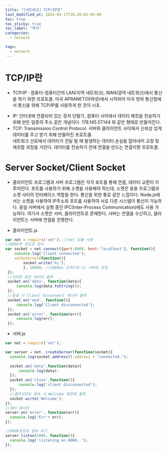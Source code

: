 ```yaml
---
title: "[네트워크] TCP/IP란"
last_modified_at: 2024-04-17T16:20:02-05:00
toc: true
toc_sticky: true
toc_label: "목차"
categories:
  - network

tags:
  - network
---
```


# TCP/IP란    
+ TCP/IP : 컴퓨터-컴퓨터간의 LAN(지역 네트워크), WAN(광역 네트워크)에서 통신을 하기 위한 프로토콜.
미국 APRANET(아파넷)에서 시작되어 미국 방위 통신청에서 통신을 위해 TCP/IP를 사용하게 한 것이 시초.     
* IP: 인터넷에 연결되어 있는 장치 단말기, 컴퓨터 사이에서 데이터 패킷을 전송하기 위해 만든 일종의 주소 같은 개념이다.
178.145.57.144 와 같은 형태로 만들어진다. 
* TCP: Transmission Control Protocol. 서버와 클라이언트 사이에서 신뢰성 있게 데이터를 주고 받기 위해 만들어진 프로트콜.    
네트워크 선로에서 데이터가 전달 될 때 발생하는 데이터 손실을 잡아내어 교정 및 재조합 과정을 거친다. 데이터를 전송하기 전에 연결을 만드는 연결지향 프로토콜.     

# Server Socket/Client Socket
+ 클라이언트 프로그램과 서버 프로그램은 각각 포트를 통해 연결, 데이터 교환이 이루어진다. 포트를 사용하기 위해 소켓을 사용해야 하는데, 
소켓은 응용 프로그램과 소켓 사이의 인터페이스 역할을 한다. 통신을 위한 통로 같은 느낌이다. Node.js에서는 소켓을 사용하여 IP주소와 포트를 사용하여 
서로 다른 시스템이 통신이 가능하다. 동일 서버에서 실행 중인 IPC(Inter-Process Communication)에도 사용 가능하다. 여기서 소켓은 서버, 클라이언트로 존재한다. 
서버는 연결을 수신하고, 클라이언트는 서버에 연결을 진행한다. 

* 클라이언트.js
```javascript
var net = require('net'); //net 모듈 사용
//8000번 포트로 접속 
var socket = net.connect({port:8000, host:'localhost'}, function(){
    console.log('Client connected');
    setInterval(function(){
        socket.write('hi');
        }, 1000); //1000ms 간격으로 hi 서버로 요청
 });
 //서버로 받은 데이터 출력
 socket.on('data', function(data){
     console.log(data.toString());
 });
 //종료 시 Client disconnect 메시지 출력
 socket.on('end', function(){
     console.log('Client disconnected');
 });
 socket.on('error', function(err){
     console.log(err);
 });
 ```
 
 * 서버.js
 ```javascript
var net = require('net');

var server = net. createServer(function(socket){
   console.log(socket.address().address + "connected.");
    
   socket.on('data',function(data){
       console.log(data);
   });
   socket.on('close',function(){
       console.log('client disconnected');
   });
   //클라이언트 접속 시 Welcome 화면에 출력
   socket.wirte('Welcome');
});
//에러 메시지
server.on('error', function(err){
   console.log('Err'+ err);
});

//8000포트로 접속 대기
server.listen(5000, function(){
   console.log('listening on 8000..');
});
```
